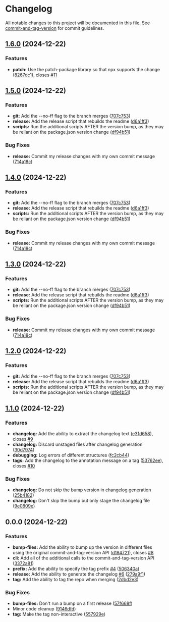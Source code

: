 # Changelog

All notable changes to this project will be documented in this file. See [commit-and-tag-version](https://github.com/absolute-version/commit-and-tag-version) for commit guidelines.

## [1.6.0](https://github.com/kerren/brrelease/compare/v1.5.0...v1.6.0) (2024-12-22)


### Features

* **patch:** Use the patch-package library so that npx supports the change ([8267dc1](https://github.com/kerren/brrelease/commit/8267dc14246b813a7d8672b6b66464b61e754207)), closes [#11](https://github.com/kerren/brrelease/issues/11)

## [1.5.0](https://github.com/kerren/brrelease/compare/v1.1.0...v1.5.0) (2024-12-22)


### Features

* **git:** Add the --no-ff flag to the branch merges ([707c753](https://github.com/kerren/brrelease/commit/707c7533a4b8cd3c3dcccc6e23189e50b85d456e))
* **release:** Add the release script that rebuilds the readme ([d6a1ff3](https://github.com/kerren/brrelease/commit/d6a1ff360e260ead2d612c79c9870fc5a61dfced))
* **scripts:** Run the additional scripts AFTER the version bump, as they may be reliant on the package.json version change ([df94b51](https://github.com/kerren/brrelease/commit/df94b516432e5e58c59d3d1b17e63f97bb167db8))


### Bug Fixes

* **release:** Commit my release changes with my own commit message ([714a18c](https://github.com/kerren/brrelease/commit/714a18c618db1073cd17f8d58b90346c6a8affae))

## [1.4.0](https://github.com/kerren/brrelease/compare/v1.1.0...v1.4.0) (2024-12-22)


### Features

* **git:** Add the --no-ff flag to the branch merges ([707c753](https://github.com/kerren/brrelease/commit/707c7533a4b8cd3c3dcccc6e23189e50b85d456e))
* **release:** Add the release script that rebuilds the readme ([d6a1ff3](https://github.com/kerren/brrelease/commit/d6a1ff360e260ead2d612c79c9870fc5a61dfced))
* **scripts:** Run the additional scripts AFTER the version bump, as they may be reliant on the package.json version change ([df94b51](https://github.com/kerren/brrelease/commit/df94b516432e5e58c59d3d1b17e63f97bb167db8))


### Bug Fixes

* **release:** Commit my release changes with my own commit message ([714a18c](https://github.com/kerren/brrelease/commit/714a18c618db1073cd17f8d58b90346c6a8affae))

## [1.3.0](https://github.com/kerren/brrelease/compare/v1.1.0...v1.3.0) (2024-12-22)


### Features

* **git:** Add the --no-ff flag to the branch merges ([707c753](https://github.com/kerren/brrelease/commit/707c7533a4b8cd3c3dcccc6e23189e50b85d456e))
* **release:** Add the release script that rebuilds the readme ([d6a1ff3](https://github.com/kerren/brrelease/commit/d6a1ff360e260ead2d612c79c9870fc5a61dfced))
* **scripts:** Run the additional scripts AFTER the version bump, as they may be reliant on the package.json version change ([df94b51](https://github.com/kerren/brrelease/commit/df94b516432e5e58c59d3d1b17e63f97bb167db8))


### Bug Fixes

* **release:** Commit my release changes with my own commit message ([714a18c](https://github.com/kerren/brrelease/commit/714a18c618db1073cd17f8d58b90346c6a8affae))

## [1.2.0](https://github.com/kerren/brrelease/compare/v1.1.0...v1.2.0) (2024-12-22)


### Features

* **git:** Add the --no-ff flag to the branch merges ([707c753](https://github.com/kerren/brrelease/commit/707c7533a4b8cd3c3dcccc6e23189e50b85d456e))
* **release:** Add the release script that rebuilds the readme ([d6a1ff3](https://github.com/kerren/brrelease/commit/d6a1ff360e260ead2d612c79c9870fc5a61dfced))
* **scripts:** Run the additional scripts AFTER the version bump, as they may be reliant on the package.json version change ([df94b51](https://github.com/kerren/brrelease/commit/df94b516432e5e58c59d3d1b17e63f97bb167db8))

## [1.1.0](https://github.com/kerren/brrelease/compare/v1.0.0...v1.1.0) (2024-12-22)


### Features

* **changelog:** Add the ability to extract the changelog text ([e31d658](https://github.com/kerren/brrelease/commit/e31d658d0c3a6651485e8f9af04402c76c59b11f)), closes [#9](https://github.com/kerren/brrelease/issues/9)
* **changelog:** Discard unstaged files after changelog generation ([30d7974](https://github.com/kerren/brrelease/commit/30d7974c433fd93f259197ad54862aba800d450a))
* **debugging:** Log errors of different structures ([fc2cb44](https://github.com/kerren/brrelease/commit/fc2cb44bb8d28808b1d1f37f8407d84cd247f172))
* **tags:** Add the changelog to the annotation message on a tag ([53762ee](https://github.com/kerren/brrelease/commit/53762ee2c8df5f4b8a8ecc4c0244936588bc4522)), closes [#10](https://github.com/kerren/brrelease/issues/10)


### Bug Fixes

* **changelog:** Do not skip the bump version in changelog generation ([25b4182](https://github.com/kerren/brrelease/commit/25b4182424aacaf49c16d27e7ee78e3fbd4f788a))
* **changelog:** Don't skip the bump but only stage the changelog file ([9e0809e](https://github.com/kerren/brrelease/commit/9e0809e1c10c551939f5a2b17f9eacfc57878f30))

## 0.0.0 (2024-12-22)


### Features

* **bump-files:** Add the ability to bump up the version in different files using the original commit-and-tag-version API ([d184721](https://github.com/kerren/brrelease/commit/d184721f55fdfc932dd48691194b7b8635558a9e)), closes [#8](https://github.com/kerren/brrelease/issues/8)
* **cli:** Add all of the additional calls to the commit-and-tag-version API ([3372a81](https://github.com/kerren/brrelease/commit/3372a8178d62c638b19a5139a9b377928811bf3b))
* **prefix:** Add the ability to specify the tag prefix [#4](https://github.com/kerren/brrelease/issues/4) ([506340a](https://github.com/kerren/brrelease/commit/506340ade72eea97267773e5c9d535ca8a05fa33))
* **release:** Add the ability to generate the changelog [#6](https://github.com/kerren/brrelease/issues/6) ([279a9f1](https://github.com/kerren/brrelease/commit/279a9f10b1a757040d9aab53f137c43c23582269))
* **tag:** Add the ability to tag the repo when merging ([2dbd2e3](https://github.com/kerren/brrelease/commit/2dbd2e379f991414d98a698c1daf37a68337efe6))


### Bug Fixes

* **bump-files:** Don't run a bump on a first release ([57f668f](https://github.com/kerren/brrelease/commit/57f668fde4ec325bed2e5565a322a2c2ef124f2a))
* Minor code cleanup ([9146dfd](https://github.com/kerren/brrelease/commit/9146dfd14b31696b6d6bf09b94618a85bb471214))
* **tag:** Make the tag non-interactive ([557929e](https://github.com/kerren/brrelease/commit/557929e0be23c00f8dfc0d7dd8588b9e77f789f2))
